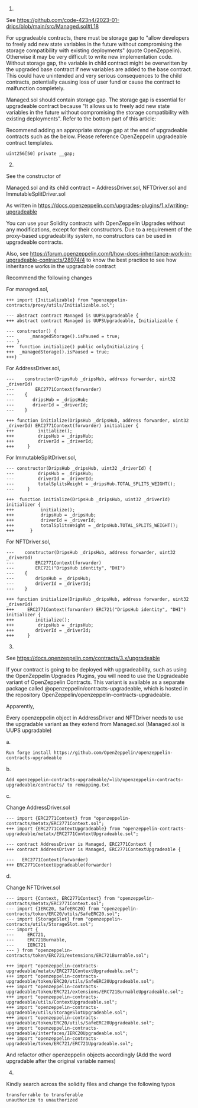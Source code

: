 1.

See https://github.com/code-423n4/2023-01-drips/blob/main/src/Managed.sol#L18

For upgradeable contracts, there must be storage gap to "allow developers to freely add new state variables in the future without compromising the storage compatibility with existing deployments" (quote OpenZeppelin). Otherwise it may be very difficult to write new implementation code. Without storage gap, the variable in child contract might be overwritten by the upgraded base contract if new variables are added to the base contract. This could have unintended and very serious consequences to the child contracts, potentially causing loss of user fund or cause the contract to malfunction completely.

Managed.sol should contain storage gap. The storage gap is essential for upgradeable contract because "It allows us to freely add new state variables in the future without compromising the storage compatibility with existing deployments". Refer to the bottom part of this article:

Recommend adding an appropriate storage gap at the end of upgradeable contracts such as the below. Please reference OpenZeppelin upgradeable contract templates.

```solidity
uint256[50] private __gap;
```

2.

See the constructor of 

Managed.sol and its child contract = AddressDriver.sol, NFTDriver.sol and ImmutableSplitDriver.sol

As written in https://docs.openzeppelin.com/upgrades-plugins/1.x/writing-upgradeable

You can use your Solidity contracts with OpenZeppelin Upgrades without any modifications, except for their constructors. Due to a requirement of the proxy-based upgradeability system, no constructors can be used in upgradeable contracts. 

Also, see https://forum.openzeppelin.com/t/how-does-inheritance-work-in-upgradeable-contracts/28974/4 to know the best practice to see how inheritance works in the upgradable contract

Recommend the following changes

For managed.sol,

```solidity
+++ import {Initializable} from "openzeppelin-contracts/proxy/utils/Initializable.sol";

--- abstract contract Managed is UUPSUpgradeable {
+++ abstract contract Managed is UUPSUpgradeable, Initializable {

--- constructor() {
---      _managedStorage().isPaused = true;
--- }
+++  function initialize() public onlyInitializing {
+++  _managedStorage().isPaused = true;
+++}
```

For AddressDriver.sol,

```solidity
---    constructor(DripsHub _dripsHub, address forwarder, uint32 _driverId)
---        ERC2771Context(forwarder)
---    {
---       dripsHub = _dripsHub;
---       driverId = _driverId;
---    }

+++ function initialize(DripsHub _dripsHub, address forwarder, uint32 _driverId) ERC2771Context(forwarder) initializer {
+++         initialize();
+++         dripsHub = _dripsHub;
+++         driverId = _driverId;
+++     }
```

For ImmutableSplitDriver.sol,

```solidity
--- constructor(DripsHub _dripsHub, uint32 _driverId) {
---         dripsHub = _dripsHub;
---         driverId = _driverId;
---         totalSplitsWeight = _dripsHub.TOTAL_SPLITS_WEIGHT();
---     }

+++  function initialize(DripsHub _dripsHub, uint32 _driverId) initializer {
+++          initialize();
+++          dripsHub = _dripsHub;
+++          driverId = _driverId;
+++          totalSplitsWeight = _dripsHub.TOTAL_SPLITS_WEIGHT();
+++      }
```

For NFTDriver.sol,

```solidity
---    constructor(DripsHub _dripsHub, address forwarder, uint32 _driverId)
---        ERC2771Context(forwarder)
---        ERC721("DripsHub identity", "DHI")
---    {
---        dripsHub = _dripsHub;
---        driverId = _driverId;
---    }

+++ function initialize(DripsHub _dripsHub, address forwarder, uint32 _driverId)
+++     ERC2771Context(forwarder) ERC721("DripsHub identity", "DHI") initializer {
+++        initialize();
+++         dripsHub = _dripsHub;
+++        driverId = _driverId;
+++     }
```

3.

See https://docs.openzeppelin.com/contracts/3.x/upgradeable

If your contract is going to be deployed with upgradeability, such as using the OpenZeppelin Upgrades Plugins, you will need to use the Upgradeable variant of OpenZeppelin Contracts. This variant is available as a separate package called @openzeppelin/contracts-upgradeable, which is hosted in the repository OpenZeppelin/openzeppelin-contracts-upgradeable.

Apparently, 

Every openzeppelin object in AddressDriver and NFTDriver needs to use the upgradable variant as they extend from Managed.sol (Managed.sol is UUPS upgradable)

a.

```
Run forge install https://github.com/OpenZeppelin/openzeppelin-contracts-upgradeable
```

b. 

```
Add openzeppelin-contracts-upgradeable/=lib/openzeppelin-contracts-upgradeable/contracts/ to remapping.txt
```

c. 

Change AddressDriver.sol

```solidity
--- import {ERC2771Context} from "openzeppelin-contracts/metatx/ERC2771Context.sol";
+++ import {ERC2771ContextUpgradeable} from "openzeppelin-contracts-upgradeable/metatx/ERC2771ContextUpgradeable.sol";

--- contract AddressDriver is Managed, ERC2771Context {
+++ contract AddressDriver is Managed, ERC2771ContextUpgradeable {

---   ERC2771Context(forwarder)
+++ ERC2771ContextUpgradeable(forwarder)
```

d.

Change NFTDriver.sol

```solidity
--- import {Context, ERC2771Context} from "openzeppelin-contracts/metatx/ERC2771Context.sol";
--- import {IERC20, SafeERC20} from "openzeppelin-contracts/token/ERC20/utils/SafeERC20.sol";
--- import {StorageSlot} from "openzeppelin-contracts/utils/StorageSlot.sol";
--- import {
---     ERC721,
---     ERC721Burnable,
---     IERC721
--- } from "openzeppelin-contracts/token/ERC721/extensions/ERC721Burnable.sol";

+++ import "openzeppelin-contracts-upgradeable/metatx/ERC2771ContextUpgradeable.sol";
+++ import "openzeppelin-contracts-upgradeable/token/ERC20/utils/SafeERC20Upgradeable.sol";
+++ import "openzeppelin-contracts-upgradeable/token/ERC721/extensions/ERC721BurnableUpgradeable.sol";
+++ import "openzeppelin-contracts-upgradeable/utils/ContextUpgradeable.sol";
+++ import "openzeppelin-contracts-upgradeable/utils/StorageSlotUpgradeable.sol";
+++ import "openzeppelin-contracts-upgradeable/token/ERC20/utils/SafeERC20Upgradeable.sol";
+++ import "openzeppelin-contracts-upgradeable/interfaces/IERC20Upgradeable.sol";
+++ import "openzeppelin-contracts-upgradeable/token/ERC721/ERC721Upgradeable.sol";
```

And refactor other openzeppelin objects accordingly (Add the word upgradable after the original variable names)

4. 

Kindly search across the solidity files and change the following typos

```
transferrable to transferable
unauthorize to unauthorized
```